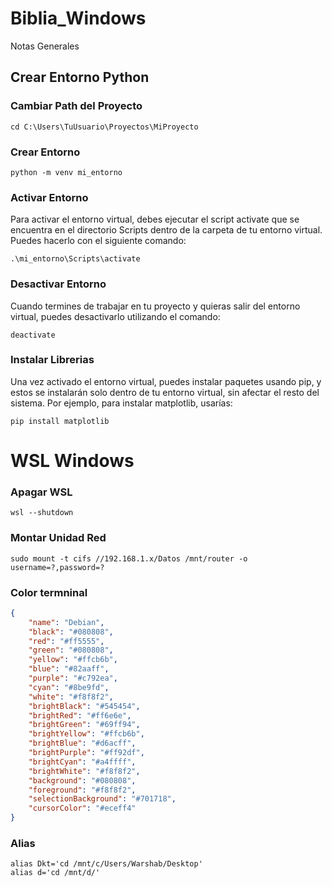 # Biblia_Windows
Notas Generales


## Crear Entorno Python

### Cambiar Path del Proyecto
```
cd C:\Users\TuUsuario\Proyectos\MiProyecto

```
### Crear Entorno
```
python -m venv mi_entorno
```
### Activar Entorno
Para activar el entorno virtual, debes ejecutar el script activate que se encuentra en el directorio Scripts dentro de la carpeta de tu entorno virtual. Puedes hacerlo con el siguiente comando:
```
.\mi_entorno\Scripts\activate
```
### Desactivar Entorno
  Cuando termines de trabajar en tu proyecto y quieras salir del entorno virtual, puedes desactivarlo utilizando el comando:
```
deactivate

```
### Instalar Librerias
Una vez activado el entorno virtual, puedes instalar paquetes usando pip, y estos se instalarán solo dentro de tu entorno virtual, sin afectar el resto del sistema. Por ejemplo, para instalar matplotlib, usarías:
```
pip install matplotlib
```



# WSL Windows 
### Apagar WSL
```
wsl --shutdown
```

### Montar Unidad Red
```
sudo mount -t cifs //192.168.1.x/Datos /mnt/router -o username=?,password=?
```
### Color termninal
```json
{
    "name": "Debian",
	"black": "#080808",
	"red": "#ff5555",
	"green": "#080808",
	"yellow": "#ffcb6b",
	"blue": "#82aaff",
	"purple": "#c792ea",
	"cyan": "#8be9fd",
	"white": "#f8f8f2",
	"brightBlack": "#545454",
	"brightRed": "#ff6e6e",
	"brightGreen": "#69ff94",
	"brightYellow": "#ffcb6b",
	"brightBlue": "#d6acff",
	"brightPurple": "#ff92df",
	"brightCyan": "#a4ffff",
	"brightWhite": "#f8f8f2",
	"background": "#080808",
	"foreground": "#f8f8f2",
	"selectionBackground": "#701718",
	"cursorColor": "#eceff4"
}
```
### Alias
```
alias Dkt='cd /mnt/c/Users/Warshab/Desktop'
alias d='cd /mnt/d/'
```




